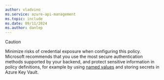 ```yaml
---
author: vladvino
ms.service: azure-api-management
ms.topic: include
ms.date: 09/11/2024
ms.author: danlep
---
```

> [!CAUTION]
> Minimize risks of credential exposure when configuring this policy. Microsoft recommends that you use the most secure authentication methods supported by your backend, and protect sensitive information in policy definitions, for example by using [named values](../articles/api-management/api-management-howto-properties.md) and storing secrets in Azure Key Vault. 